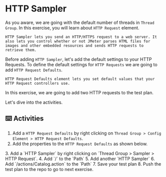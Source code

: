 # HTTP Sampler

As you aware, we are going with the default number of threads in `Thread Group`. In this exercise, you will learn about `HTTP Request` element.

`HTTP Sampler lets you send an HTTP/HTTPS request to a web server. It also lets you control whether or not JMeter parses HTML files for images and other embedded resources and sends HTTP requests to retrieve them.`

Before adding `HTTP Sampler`, let's add the default settings to your HTTP Requests. To define the default settings for `HTTP Requests` we are going to add `HTTP Request Defaults`.

`HTTP Request Defaults element lets you set default values that your HTTP Request controllers use.`

In this exercise, we are going to add two HTTP requests to the test plan.

Let's dive into the activities.

## ⌨️ Activities

1. Add a `HTTP Request Defaults` by right clicking on `Thread Group > Config Element > HTTP Request Defaults`.
2. Add the properties to the `HTTP Request Defaults` as shown below.
<add image>
3. Add a `HTTP Sampler` by right clicking on `Thread Group > Sampler > HTTP Request`.
4. Add `/` to the `Path`
5. Add another `HTTP Sampler`
6. Add `/actions/Catalog.action` to the `Path`
7. Save your test plan
8. Push the test plan to the repo to go to next exercise.

